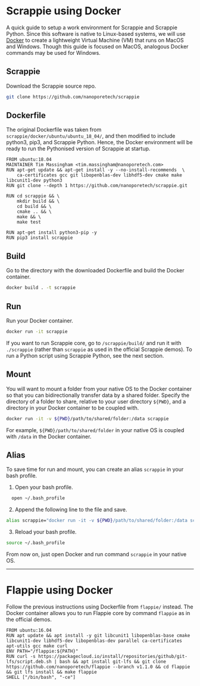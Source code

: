 #  Scrappie using Docker
A quick guide to setup a work environment for Scrappie and Scrappie Python. Since this software is native to Linux-based systems, we will use [Docker](https://www.docker.com/get-started) to create a lightweight Virtual Machine (VM) that runs on MacOS and Windows. Though this guide is focused on MacOS, analogous Docker commands may be used for Windows.

## Scrappie
Download the Scrappie source repo.

```bash
git clone https://github.com/nanoporetech/scrappie
```

## Dockerfile
The original Dockerfile was taken from `scrappie/docker/ubuntu/ubuntu_18_04/`, and then modified to include python3, pip3, and Scrappie Python.
Hence, the Docker environment will be ready to run the Pythonised version of Scrappie at startup.

```
FROM ubuntu:18.04
MAINTAINER Tim Massingham <tim.massingham@nanoporetech.com>
RUN apt-get update && apt-get install -y --no-install-recommends  \
    ca-certificates gcc git libopenblas-dev libhdf5-dev cmake make libcunit1-dev python3
RUN git clone --depth 1 https://github.com/nanoporetech/scrappie.git

RUN cd scrappie && \
    mkdir build && \
    cd build && \
    cmake .. && \
    make && \
    make test

RUN apt-get install python3-pip -y
RUN pip3 install scrappie
```


## Build
Go to the directory with the downloaded Dockerfile and build the Docker container.

```bash
docker build . -t scrappie
```

## Run
Run your Docker container.

```bash
docker run -it scrappie
```

If you want to run Scrappie core, go to `/scrappie/build/` and run it with `./scrappie` (rather than `scrappie` as used in the official Scrappie demos). To run a Python script using Scrappie Python, see the next section.

## Mount
You will want to mount a folder from your native OS to the Docker container so that you can bidirectionally transfer data by a shared folder. Specify the directory of a folder to share, relative to your user directory `${PWD}`, and a directory in your Docker container to be coupled with.

```bash
docker run -it -v ${PWD}/path/to/shared/folder:/data scrappie
```

For example, `${PWD}/path/to/shared/folder` in your native OS is coupled with `/data` in the Docker container.


## Alias
To save time for run and mount, you can create an alias `scrappie` in your bash profile.

1. Open your bash profile. 
```bash
  open ~/.bash_profile
```

2. Append the following line to the file and save.
```bash
alias scrappie="docker run -it -v ${PWD}/path/to/shared/folder:/data scrappie"
```

3. Reload your bash profile.
```bash
source ~/.bash_profile
```
From now on, just open Docker and run command `scrappie` in your native OS.


---

# Flappie using Docker
Follow the previous instructions using Dockerfile from `flappie/` instead. The Docker container allows you to run Flappie core by command `flappie` as in the official demos.

```
FROM ubuntu:16.04
RUN apt update && apt install -y git libcunit1 libopenblas-base cmake libcunit1-dev libhdf5-dev libopenblas-dev parallel ca-certificates apt-utils gcc make curl
ENV PATH="/flappie:${PATH}"
RUN curl -s https://packagecloud.io/install/repositories/github/git-lfs/script.deb.sh | bash && apt install git-lfs && git clone https://github.com/nanoporetech/flappie --branch v1.1.0 && cd flappie && git lfs install && make flappie
SHELL ["/bin/bash", "-ce"]
```
